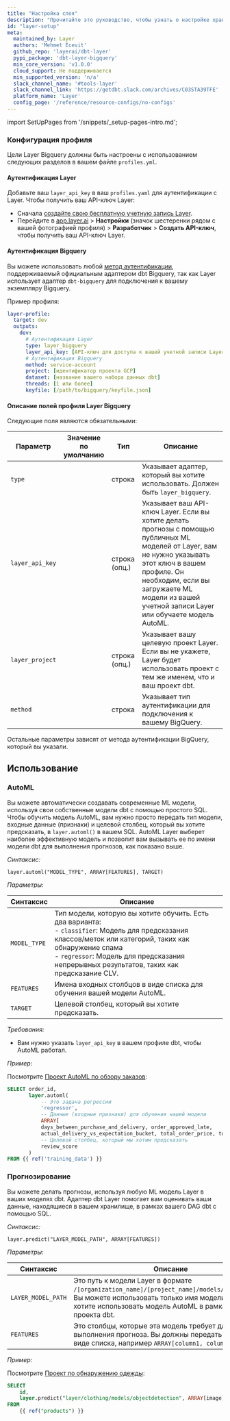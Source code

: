 ```yaml
---
title: "Настройка слоя"
description: "Прочитайте это руководство, чтобы узнать о настройке хранилища Layer в dbt."
id: "layer-setup"
meta:
  maintained_by: Layer
  authors: 'Mehmet Ecevit'
  github_repo: 'layerai/dbt-layer'
  pypi_package: 'dbt-layer-bigquery'
  min_core_version: 'v1.0.0'
  cloud_support: Не поддерживается
  min_supported_version: 'n/a'
  slack_channel_name: '#tools-layer'
  slack_channel_link: 'https://getdbt.slack.com/archives/C03STA39TFE'
  platform_name: 'Layer'
  config_page: '/reference/resource-configs/no-configs'
---
```



import SetUpPages from '/snippets/_setup-pages-intro.md';

<SetUpPages meta={frontMatter.meta} />

### Конфигурация профиля

Цели Layer Bigquery должны быть настроены с использованием следующих разделов в вашем файле `profiles.yml`.
#### Аутентификация Layer
Добавьте ваш `layer_api_key` в ваш `profiles.yaml` для аутентификации с Layer. Чтобы получить ваш API-ключ Layer:
- Сначала [создайте свою бесплатную учетную запись Layer](https://app.layer.ai/login?returnTo=%2Fgetting-started).
- Перейдите в [app.layer.ai](https://app.layer.ai) > **Настройки** (значок шестеренки рядом с вашей фотографией профиля) > **Разработчик** > **Создать API-ключ**, чтобы получить ваш API-ключ Layer.

#### Аутентификация Bigquery
Вы можете использовать любой [метод аутентификации](https://docs.getdbt.com/reference/warehouse-profiles/bigquery-setup), поддерживаемый официальным адаптером dbt Bigquery, так как Layer использует адаптер `dbt-bigquery` для подключения к вашему экземпляру Bigquery. 


Пример профиля:

<File name='profiles.yml'>

```yaml
layer-profile:
  target: dev
  outputs:
    dev:
      # Аутентификация Layer
      type: layer_bigquery
      layer_api_key: [API-ключ для доступа к вашей учетной записи Layer (опционально)]
      # Аутентификация Bigquery
      method: service-account
      project: [идентификатор проекта GCP]
      dataset: [название вашего набора данных dbt]
      threads: [1 или более]
      keyfile: [/path/to/bigquery/keyfile.json]
```

</File>

#### Описание полей профиля Layer Bigquery

Следующие поля являются обязательными:

Параметр               | Значение по умолчанию | Тип         | Описание
----------------------- | --------------------- |--------------| ---
`type`                  |                       | строка      | Указывает адаптер, который вы хотите использовать. Должен быть `layer_bigquery`.
`layer_api_key`         |                       | строка (опц.) | Указывает ваш API-ключ Layer. Если вы хотите делать прогнозы с помощью публичных ML моделей от Layer, вам не нужно указывать этот ключ в вашем профиле. Он необходим, если вы загружаете ML модели из вашей учетной записи Layer или обучаете модель AutoML.
`layer_project`         |                       | строка (опц.) | Указывает вашу целевую проект Layer. Если вы не укажете, Layer будет использовать проект с тем же именем, что и ваш проект dbt.
`method`                |                       | строка      | Указывает тип аутентификации для подключения к вашему BigQuery.

Остальные параметры зависят от метода аутентификации BigQuery, который вы указали.

## Использование

### AutoML

Вы можете автоматически создавать современные ML модели, используя свои собственные модели dbt с помощью простого SQL. Чтобы обучить модель AutoML, вам нужно просто передать тип модели, входные данные (признаки) и целевой столбец, который вы хотите предсказать, в `layer.automl()` в вашем SQL. AutoML Layer выберет наиболее эффективную модель и позволит вам вызывать ее по имени модели dbt для выполнения прогнозов, как показано выше. 

_Синтаксис:_
```
layer.automl("MODEL_TYPE", ARRAY[FEATURES], TARGET)
```

_Параметры:_

| Синтаксис    | Описание                                                                                                                                                                                                                                 |
| ------------ |---------------------------------------------------------------------------------------------------------------------------------------------------------------------------------------------------------------------------------------------|
| `MODEL_TYPE` | Тип модели, которую вы хотите обучить. Есть два варианта: <br/> - `classifier`: Модель для предсказания классов/меток или категорий, таких как обнаружение спама<br/>- `regressor`: Модель для предсказания непрерывных результатов, таких как предсказание CLV. |
| `FEATURES`   | Имена входных столбцов в виде списка для обучения вашей модели AutoML.                                                                                                                                                                    |
| `TARGET`     | Целевой столбец, который вы хотите предсказать.                                                                                                                                                                                         |


_Требования:_
- Вам нужно указать `layer_api_key` в вашем профиле dbt, чтобы AutoML работал.

_Пример:_

Посмотрите [Проект AutoML по обзору заказов](https://github.com/layerai/dbt-layer/tree/mecevit/update-docs/examples/order_review_prediction):

```sql
SELECT order_id,
       layer.automl(
           -- Это задача регрессии
           'regressor',
           -- Данные (входные признаки) для обучения нашей модели
           ARRAY[
           days_between_purchase_and_delivery, order_approved_late,
           actual_delivery_vs_expectation_bucket, total_order_price, total_order_freight, is_multiItems_order,seller_shipped_late],
           -- Целевой столбец, который мы хотим предсказать
           review_score
       )
FROM {{ ref('training_data') }}
```

### Прогнозирование

Вы можете делать прогнозы, используя любую ML модель Layer в ваших моделях dbt. Адаптер dbt Layer помогает вам оценивать ваши данные, находящиеся в вашем хранилище, в рамках вашего DAG dbt с помощью SQL.

_Синтаксис:_
```
layer.predict("LAYER_MODEL_PATH", ARRAY[FEATURES])
```

_Параметры:_

| Синтаксис           | Описание                                                                                                                                                                                        |
|---------------------|----------------------------------------------------------------------------------------------------------------------------------------------------------------------------------------------------|
| `LAYER_MODEL_PATH`  | Это путь к модели Layer в формате `/[organization_name]/[project_name]/models/[model_name]`. Вы можете использовать только имя модели, если хотите использовать модель AutoML в рамках того же проекта dbt. |
| `FEATURES`          | Это столбцы, которые эта модель требует для выполнения прогноза. Вы должны передать столбцы в виде списка, например `ARRAY[column1, column2, column3]`.                                                |

_Пример:_

Посмотрите [Проект по обнаружению одежды](https://github.com/layerai/dbt-layer/tree/mecevit/update-docs/examples/cloth_detector):

```sql
SELECT
    id,
    layer.predict("layer/clothing/models/objectdetection", ARRAY[image])
FROM
    {{ ref("products") }}
```